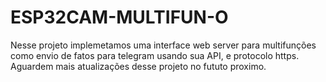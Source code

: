# ESP32CAM-MULTIFUN-O
Nesse projeto implemetamos uma interface web server para multifunções como envio de fatos para telegram usando sua API, e protocolo https. Aguardem mais atualizações desse projeto no fututo proximo.
